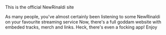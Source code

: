 This is the official NewRinaldi site

As many people, you've almost certainly been listening to some NewRinaldi on your favourite streaming service Now, there's a full goddam website with embeded tracks, merch and links. Heck, there's even a focking app! Enjoy